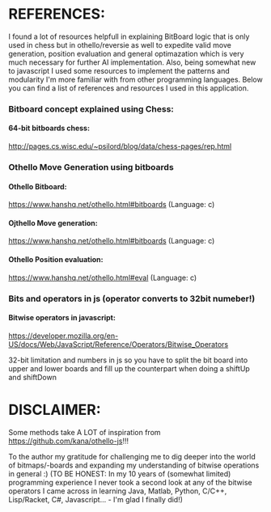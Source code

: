 # REFERENCES:
I found a lot of resources helpfull in explaining BitBoard logic that is only used in chess but in othello/reversie as well to expedite valid move generation, position evaluation and general optimazation which is very much necessary for further AI implementation. Also, being somewhat new to javascript I used some resources to implement the patterns and modularity I'm more familiar with from other programming languages. Below you can find a list of references and resources I used in this application.

### Bitboard concept explained using Chess:
#### 64-bit bitboards chess: 
http://pages.cs.wisc.edu/~psilord/blog/data/chess-pages/rep.html
### Othello Move Generation using bitboards
#### Othello Bitboard:
https://www.hanshq.net/othello.html#bitboards (Language: c)
#### Ojthello Move generation:
https://www.hanshq.net/othello.html#bitboards  (Language: c)
#### Othello Position evaluation: 
https://www.hanshq.net/othello.html#eval  (Language: c)
### Bits and operators in js (operator converts to 32bit numeber!)
#### Bitwise operators in javascript:
https://developer.mozilla.org/en-US/docs/Web/JavaScript/Reference/Operators/Bitwise_Operators
          
32-bit limitation and numbers in js so you have to split the bit board into upper and lower boards and fill up the 
counterpart when doing a shiftUp and shiftDown 

# DISCLAIMER: 
Some methods take A LOT of inspiration from https://github.com/kana/othello-js!!!

To the author my gratitude for challenging me to dig deeper into the world of bitmaps/-boards and expanding my understanding of bitwise operations in general :)
(TO BE HONEST: In my 10 years of (somewhat limited) programming experience I never took a second look at any of the bitwise operators I came across in learning Java, Matlab, Python, C/C++, Lisp/Racket, C#, Javascript... - I'm glad I finally did!)
